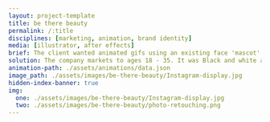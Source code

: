 ```yaml
---
layout: project-template
title: be there beauty
permalink: /:title
disciplines: [marketing, animation, brand identity]
media: [illustrator, after effects]
brief: The client wanted animated gifs using an existing face 'mascot' used for the brand. The brand is beauty focused and the images are to accompany short messages on social media.
solution: The company markets to ages 18 - 35. It was Black and white and high contrast has an air of sophistication but I also chose to add a pop of the brand's main pink colour to keep it fun. Accent shapes are feminine.
animation-path: ./assets/animations/data.json
image_path: ./assets/images/be-there-beauty/Instagram-display.jpg
hidden-index-banner: true
img:
  one: ./assets/images/be-there-beauty/Instagram-display.jpg
  two: ./assets/images/be-there-beauty/photo-retouching.png
---
```

